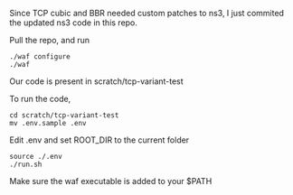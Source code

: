 Since TCP cubic and BBR needed custom patches to ns3, I just commited the updated ns3 code
in this repo.

Pull the repo, and run
```
./waf configure
./waf
```

Our code is present in scratch/tcp-variant-test

To run the code,

```
cd scratch/tcp-variant-test
mv .env.sample .env
```

Edit .env and set ROOT_DIR to the current folder

```
source ./.env
./run.sh
```

Make sure the waf executable is added to your $PATH
